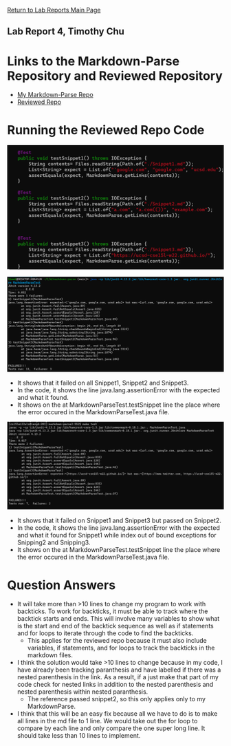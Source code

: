 [Return to Lab Reports Main Page](../index.md)
## Lab Report 4, Timothy Chu

# Links to the Markdown-Parse Repository and Reviewed Repository
- [My Markdown-Parse Repo](https://github.com/timothychu99/markdown-parse)
- [Reviewed Repo](https://github.com/timothychu99/markdown_parse_2)

# Running the Reviewed Repo Code
![](TestSnippetsCode.png)

![](SnippetOutpustOwnTests.png)
- It shows that it failed on all Snippet1, Snippet2 and Snippet3.
- In the code, it shows the line java.lang.assertionError with the expected and what it found.
- It shows on the at MarkdownParseTest.testSnippet line the place where the error occured in the MarkdownParseTest.java file.


![](RunReviewedSnippetTests.png)
- It shows that it failed on Snippet1 and Snippet3 but passed on Snippet2.
- In the code, it shows the line java.lang.assertionError with the expected and what it found for Snippet1 while index out of bound exceptions for 
Snipping2 and Snipping3.
- It shows on the at MarkdownParseTest.testSnippet line the place where the error occured in the MarkdownParseTest.java file.

# Question Answers
- It will take more than \>10 lines to change my program to work with backticks. To work for backticks, it must be able to track where the backtick starts 
and ends. This will involve many variables to show what is the start and end of the backtick sequence as well as if statements and for loops to iterate
through the code to find the backticks.
  - This applies for the reviewed repo because it must also include variables, if statements, and for loops to track the backticks in the markdown files.
- I think the solution would take \>10 lines to change because in my code, I have already been tracking paranthesis and have labelled if there was a 
nested parenthesis in the link. As a result, if a just make that part of my code check for nested links in addition to the nested parenthesis and 
nested parenthesis within nested paranthesis.
  - The reference passed snippet2, so this only applies only to my MarkdownParse.
- I think that this will be an easy fix because all we have to do is to make all lines in the md file to 1 line. We would take out the for loop to compare by each line and only compare the one super long line. It should take less than 10 lines to implement.
